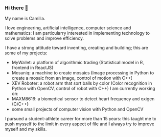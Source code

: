 ### Hi there 👋
My name is Camilla.

I love engineering, artificial intelligence, computer science and mathematics: I am particularry interested in implementing technology to solve problems and improve efficiency.

I have a strong attitude toward inventing, creating and building; this are some of my projects:
- MyWallet: a platform of algorithmic trading (Statistical model in R, frontend in ReactJS)
- Mosuniq: a machine to create mosaics (Image processing in Python to create a mosaic from an image, control of motion with C++)
- XEV Roboter: a robot arm that sort balls by color (Color recognition in Python with OpenCV, control of robot with C++)
I am currently working on:
- MAXM8616: a biomedical sensor to detect heart frequency and oxigen (C/C++)
- some small projects of computer vision with Python and OpenCV

I pursued a student-athlete career for more than 15 years: this taught me to push mysself to the limit in every aspect of file and I always try to improve myself and my skills.

<!--
**CamillaMazzoleni/CamillaMazzoleni** is a ✨ _special_ ✨ repository because its `README.md` (this file) appears on your GitHub profile.

Here are some ideas to get you started:

- 🔭 I’m currently working on ...
- 🌱 I’m currently learning ...
- 👯 I’m looking to collaborate on ...
- 🤔 I’m looking for help with ...
- 💬 Ask me about ...
- 📫 How to reach me: ...
- 😄 Pronouns: ...
- ⚡ Fun fact: ...
-->
